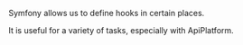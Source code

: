 Symfony allows us to define hooks in certain places.

It is useful for a variety of tasks, especially with ApiPlatform.
